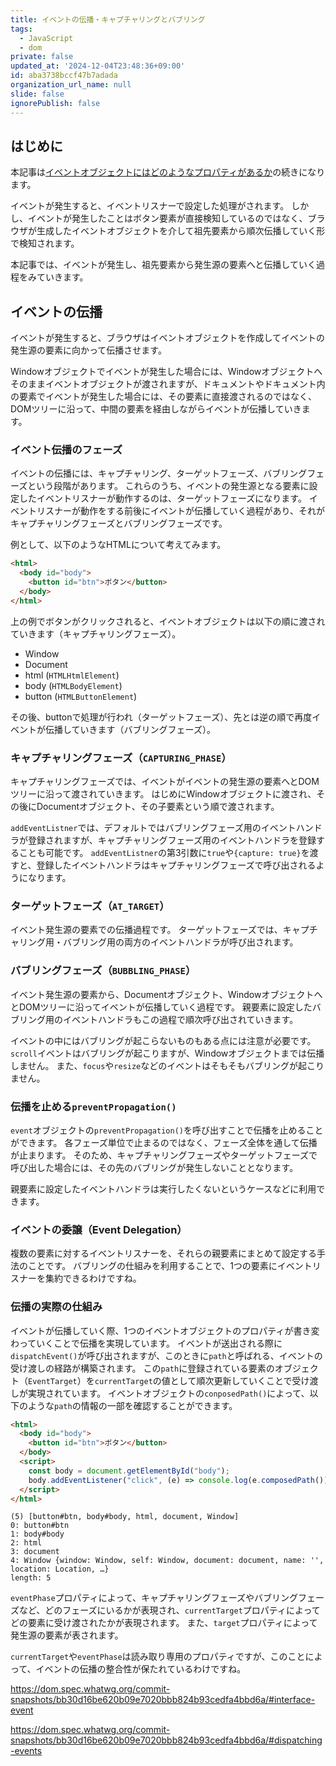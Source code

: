 ```yaml
---
title: イベントの伝播・キャプチャリングとバブリング
tags:
  - JavaScript
  - dom
private: false
updated_at: '2024-12-04T23:48:36+09:00'
id: aba3738bccf47b7adada
organization_url_name: null
slide: false
ignorePublish: false
---
```

## はじめに
本記事は[イベントオブジェクトにはどのようなプロパティがあるか](https://qiita.com/axoloto210/items/930f4a18810419c84470)の続きになります。

イベントが発生すると、イベントリスナーで設定した処理がされます。
しかし、イベントが発生したことはボタン要素が直接検知しているのではなく、ブラウザが生成したイベントオブジェクトを介して祖先要素から順次伝播していく形で検知されます。

本記事では、イベントが発生し、祖先要素から発生源の要素へと伝播していく過程をみていきます。

## イベントの伝播
イベントが発生すると、ブラウザはイベントオブジェクトを作成してイベントの発生源の要素に向かって伝播させます。

Windowオブジェクトでイベントが発生した場合には、Windowオブジェクトへそのままイベントオブジェクトが渡されますが、ドキュメントやドキュメント内の要素でイベントが発生した場合には、その要素に直接渡されるのではなく、DOMツリーに沿って、中間の要素を経由しながらイベントが伝播していきます。
### イベント伝播のフェーズ
イベントの伝播には、キャプチャリング、ターゲットフェーズ、バブリングフェーズという段階があります。
これらのうち、イベントの発生源となる要素に設定したイベントリスナーが動作するのは、ターゲットフェーズになります。
イベントリスナーが動作をする前後にイベントが伝播していく過程があり、それがキャプチャリングフェーズとバブリングフェーズです。

例として、以下のようなHTMLについて考えてみます。
```html
<html>
  <body id="body">
    <button id="btn">ボタン</button>
  </body>
</html>
```
上の例でボタンがクリックされると、イベントオブジェクトは以下の順に渡されていきます（キャプチャリングフェーズ）。
- Window
- Document
- html (`HTMLHtmlElement`)
- body (`HTMLBodyElement`)
- button (`HTMLButtonElement`)

その後、buttonで処理が行われ（ターゲットフェーズ）、先とは逆の順で再度イベントが伝播していきます（バブリングフェーズ）。


### キャプチャリングフェーズ（`CAPTURING_PHASE`）
キャプチャリングフェーズでは、イベントがイベントの発生源の要素へとDOMツリーに沿って渡されていきます。
はじめにWindowオブジェクトに渡され、その後にDocumentオブジェクト、その子要素という順で渡されます。

`addEventListner`では、デフォルトではバブリングフェーズ用のイベントハンドラが登録されますが、キャプチャリングフェーズ用のイベントハンドラを登録することも可能です。
`addEventListner`の第3引数に`true`や`{capture: true}`を渡すと、登録したイベントハンドラはキャプチャリングフェーズで呼び出されるようになります。

### ターゲットフェーズ（`AT_TARGET`）
イベント発生源の要素での伝播過程です。
ターゲットフェーズでは、キャプチャリング用・バブリング用の両方のイベントハンドラが呼び出されます。

### バブリングフェーズ（`BUBBLING_PHASE`）
イベント発生源の要素から、Documentオブジェクト、WindowオブジェクトへとDOMツリーに沿ってイベントが伝播していく過程です。
親要素に設定したバブリング用のイベントハンドラもこの過程で順次呼び出されていきます。

イベントの中にはバブリングが起こらないものもある点には注意が必要です。
`scroll`イベントはバブリングが起こりますが、Windowオブジェクトまでは伝播しません。
また、`focus`や`resize`などのイベントはそもそもバブリングが起こりません。

### 伝播を止める`preventPropagation()`
`event`オブジェクトの`preventPropagation()`を呼び出すことで伝播を止めることができます。
各フェーズ単位で止まるのではなく、フェーズ全体を通して伝播が止まります。
そのため、キャプチャリングフェーズやターゲットフェーズで呼び出した場合には、その先のバブリングが発生しないこととなります。

親要素に設定したイベントハンドラは実行したくないというケースなどに利用できます。

### イベントの委譲（Event Delegation）
複数の要素に対するイベントリスナーを、それらの親要素にまとめて設定する手法のことです。
バブリングの仕組みを利用することで、1つの要素にイベントリスナーを集約できるわけですね。

### 伝播の実際の仕組み
イベントが伝播していく際、1つのイベントオブジェクトのプロパティが書き変わっていくことで伝播を実現しています。
イベントが送出される際に`dispatchEvent()`が呼び出されますが、このときに`path`と呼ばれる、イベントの受け渡しの経路が構築されます。
この`path`に登録されている要素のオブジェクト（`EventTarget`）を`currentTarget`の値として順次更新していくことで受け渡しが実現されています。
イベントオブジェクトの`conposedPath()`によって、以下のような`path`の情報の一部を確認することができます。
```html
<html>
  <body id="body">
    <button id="btn">ボタン</button>
  </body>
  <script>
    const body = document.getElementById("body");
    body.addEventListener("click", (e) => console.log(e.composedPath()));
  </script>
</html>

```
```
(5) [button#btn, body#body, html, document, Window]
0: button#btn
1: body#body
2: html
3: document
4: Window {window: Window, self: Window, document: document, name: '', location: Location, …}
length: 5
```

`eventPhase`プロパティによって、キャプチャリングフェーズやバブリングフェーズなど、どのフェーズにいるかが表現され、`currentTarget`プロパティによってどの要素に受け渡されたかが表現されます。
また、`target`プロパティによって発生源の要素が表されます。

`currentTarget`や`eventPhase`は読み取り専用のプロパティですが、このことによって、イベントの伝播の整合性が保たれているわけですね。

https://dom.spec.whatwg.org/commit-snapshots/bb30d16be620b09e7020bbb824b93cedfa4bbd6a/#interface-event

https://dom.spec.whatwg.org/commit-snapshots/bb30d16be620b09e7020bbb824b93cedfa4bbd6a/#dispatching-events
